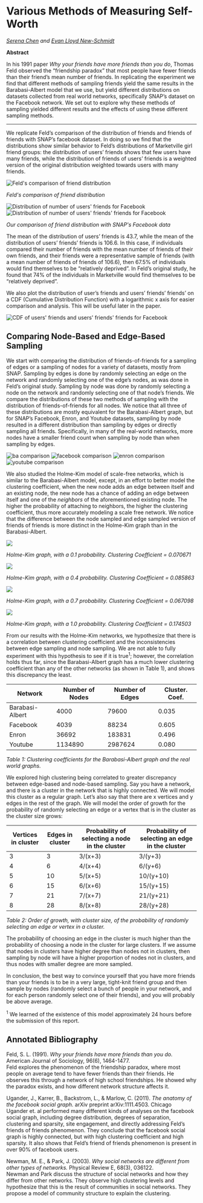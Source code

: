 # Various Methods of Measuring Self-Worth
_[Serena Chen](https://github.com/poosomooso) and [Evan Lloyd New-Schmidt](https://github.com/newsch)_

**Abstract**

In his 1991 paper _Why your friends have more friends than you do_, Thomas Feld observed the “friendship paradox” that most people have fewer friends than their friend’s mean number of friends. In replicating the experiment we find that different methods of sampling friends yield the same results in the Barabasi-Albert model that we use, but yield different distributions on datasets collected from real world networks, specifically SNAP’s dataset on the Facebook network. We set out to explore why these methods of sampling yielded different results and the effects of using these different sampling methods.

---

We replicate Feld’s comparison of the distribution of friends and friends of friends with SNAP’s facebook dataset. In doing so we find that the distributions show similar behavior to Feld’s distributions of Marketville girl friend groups: the distribution of users’ friends shows that few users have many friends, while the distribution of friends of users’ friends is a weighted version of the original distribution weighted towards users with many friends.

![Feld's comparison of friend distribution](assets/final/feld_friends_hist.png)

_Feld's comparison of friend distribution_

![Distribution of number of users' friends for Facebook](assets/final/fb_friends_hist.png)
![Distribution of number of users' friends' friends for Facebook](assets/final/fb_friends_friends_hist.png)

_Our comparison of friend distribution with SNAP's Facebook data_

The mean of the distribution of users’ friends is 43.7, while the mean of the distribution of users’ friends’ friends is 106.6. In this case, if individuals compared their number of friends with the mean number of friends of their own friends, and their friends were a representative sample of friends (with a mean number of friends of friends of 106.6), then 67.5% of individuals would find themselves to be “relatively deprived”. In Feld’s original study, he found that 74% of the individuals in Marketville would find themselves to be “relatively deprived”.

We also plot the distribution of user’s friends and users’ friends’ friends’ on a CDF (Cumulative Distribution Function) with a logarithmic x axis for easier comparison and analysis. This will be useful later in the paper.

![CDF of users' friends and users' friends' friends for Facebook](assets/final/fb_friends_vs_friends_friends_cdf.png)

## Comparing Node-Based and Edge-Based Sampling

We start with comparing the distribution of friends-of-friends for a sampling of edges or a sampling of nodes for a variety of datasets, mostly from SNAP.  Sampling by edges is done by randomly selecting an edge on the network and randomly selecting one of the edge’s nodes, as was done in Feld’s original study. Sampling by node was done by randomly selecting a node on the network and randomly selecting one of that node’s friends. We compare the distributions of these two methods of sampling with the distribution of friends-of-friends for all nodes. We notice that all three of these distributions are mostly equivalent for the Barabasi-Albert graph, but for SNAP’s Facebook, Enron, and Youtube datasets, sampling by node resulted in a different distribution than sampling by edges or directly sampling all friends. Specifically, in many of the real-world networks, more nodes have a smaller friend count when sampling by node than when sampling by edges.

![ba comparison](assets/final/ba_sampling_log.png)
![facebook comparison](assets/final/fb_sampling_log.png)
![enron comparison](assets/final/en_sampling_log.png)
![youtube comparison](assets/final/yt_sampling_log.png)

We also studied the Holme-Kim model of scale-free networks, which is similar to the Barabasi-Albert model, except, in an effort to better model the clustering coefficient, when the new node adds an edge between itself and an existing node, the new node has a chance of adding an edge between itself and one of the _neighbors_ of the aforementioned existing node. The higher the probability of attaching to neighbors, the higher the clustering coefficient, thus more accurately modeling a scale free network. We notice that the difference between the node sampled and edge sampled version of friends of friends is more distinct in the Holme-Kim graph than in the Barabasi-Albert.

![](assets/final/hk_1.png)

_Holme-Kim graph, with a 0.1 probability. Clustering Coefficient = 0.070671_

![](assets/final/hk_4.png)

_Holme-Kim graph, with a 0.4 probability. Clustering Coefficient = 0.085863_

![](assets/final/hk_7.png)

_Holme-Kim graph, with a 0.7 probability. Clustering Coefficient = 0.067098_

![](assets/final/hk10.png)

_Holme-Kim graph, with a 1.0 probability. Clustering Coefficient = 0.174503_


From our results with the Holme-Kim networks, we hypothesize that there is a correlation between clustering coefficient and the inconsistencies between edge sampling and node sampling. We are not able to fully experiment with this hypothesis to see if it is true<sup>1</sup>; however, the correlation holds thus far, since the Barabasi-Albert graph has a much lower clustering coefficient than any of the other networks (as shown in Table 1), and shows this discrepancy the least.

| Network         | Number of Nodes | Number of Edges | Cluster. Coef.  |
| ---             | ---             | ---             | ---             |
| Barabasi-Albert |            4000 |           79600 |        0.035    |
| Facebook        |            4039 |           88234 |        0.605    |
| Enron           |           36692 |          183831 |        0.496    |
| Youtube         |         1134890 |         2987624 |        0.080    |

_Table 1: Clustering coefficients for the Barabasi-Albert graph and the real world graphs._


We explored high clustering being correlated to greater discrepancy between edge-based and node-based sampling. Say you have a network, and there is a cluster in the network that is highly connected. We will model this cluster as a regular graph. Let’s also say that there are x vertices and y edges in the rest of the graph. We will model the order of growth for the probability of randomly selecting an edge or a vertex that is in the cluster as the cluster size grows:

| Vertices in cluster | Edges in cluster | Probability of selecting a node in the cluster | Probability of selecting an edge in the cluster |
| --- | --- | --- | --- |
| 3 | 3 | 3/(x+3) | 3/(y+3) |
| 4 | 6 | 4/(x+4) | 6/(y+6) |
| 5 | 10 | 5/(x+5) | 10/(y+10) |
| 6 | 15 | 6/(x+6) | 15/(y+15) |
| 7 | 21 | 7/(x+7) | 21/(y+21) |
| 8 | 28 | 8/(x+8) | 28/(y+28) |

_Table 2: Order of growth, with cluster size, of the probability of randomly selecting an edge or vertex in a cluster._

The probability of choosing an edge in the cluster is much higher than the probability of choosing a node in the cluster for large clusters. If we assume that nodes in clusters have higher degree than nodes not in clusters, then sampling by node will have a higher proportion of nodes not in clusters, and thus nodes with smaller degree are more sampled.

In conclusion, the best way to convince yourself that you have more friends than your friends is to be in a very large, tight-knit friend group and then sample by nodes (randomly select a bunch of people in your network, and for each person randomly select one of their friends), and you will probably be above average.

<sup>1</sup> We learned of the existence of this model approximately 24 hours before the submission of this report.




## Annotated Bibliography

Feld, S. L. (1991). _Why your friends have more friends than you do._ American Journal of Sociology, 96(6), 1464-1477.  
Feld explores the phenomenon of the friendship paradox, where most people on average tend to have fewer friends than their friends. He observes this through a network of high school friendships. He showed why the paradox exists, and how different network structure affects it.

Ugander, J., Karrer, B., Backstrom, L., & Marlow, C. (2011). _The anatomy of the facebook social graph._ arXiv preprint arXiv:1111.4503. Chicago  
Ugander et. al performed many different kinds of analyses on the facebook social graph, including degree distribution, degrees of separation, clustering and sparsity, site engagement, and directly addressing Feld’s friends of friends phenomenon. They conclude that the facebook social graph is highly connected, but with high clustering coefficient and high sparsity. It also shows that Feld’s friend of friends phenomenon is present in over 90% of facebook users.

Newman, M. E., & Park, J. (2003). _Why social networks are different from other types of networks._ Physical Review E, 68(3), 036122.  
Newman and Park discuss the structure of social networks and how they differ from other networks. They observe high clustering levels and hypothesize that this is the result of communities in social networks. They propose a model of community structure to explain the clustering.
